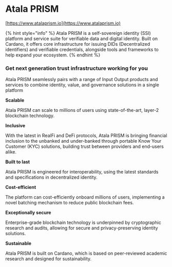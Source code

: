 # Atala PRISM

[https://www.atalaprism.io](https://www.atalaprism.io)

{% hint style="info" %}
Atala PRISM is a self-sovereign identity (SSI) platform and service suite for verifiable data and digital identity. Built on Cardano, it offers core infrastructure for issuing DIDs (Decentralized identifiers) and verifiable credentials, alongside tools and frameworks to help expand your ecosystem.
{% endhint %}



### Get next generation trust infrastructure working for you

Atala PRISM seamlessly pairs with a range of Input Output products and services to combine identity, value, and governance solutions in a single platform



**Scalable**

Atala PRISM can scale to millions of users using state-of-the-art, layer-2 blockchain technology.

**Inclusive**

With the latest in RealFi and DeFi protocols, Atala PRISM is bringing financial inclusion to the unbanked and under-banked through portable Know Your Customer (KYC) solutions, building trust between providers and end-users alike.

**Built to last**

Atala PRISM is engineered for interoperability, using the latest standards and specifications in decentralized identity.

**Cost-efficient**

The platform can cost-efficiently onboard millions of users, implementing a novel batching mechanism to reduce public blockchain fees.

**Exceptionally secure**

Enterprise-grade blockchain technology is underpinned by cryptographic research and audits, allowing for secure and privacy-preserving identity solutions.

**Sustainable**

Atala PRISM is built on Cardano, which is based on peer-reviewed academic research and designed for sustainability.
